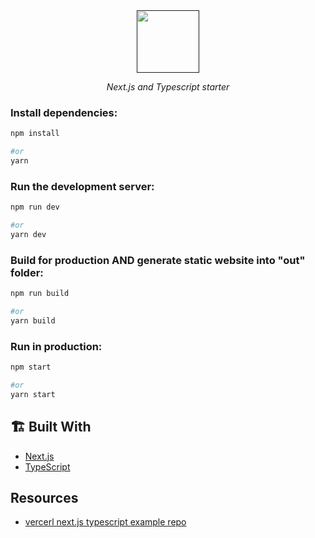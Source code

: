 <div align="center">
    <a href="">
    <img src="" alt="" height="100"/>
  </a>
    <p>
      <i>Next.js and Typescript starter</i>
    </p>
</div>

### Install dependencies:

```bash
npm install 

#or
yarn
```

### Run the development server:

```bash
npm run dev

#or
yarn dev
```

### Build for production AND generate static website into "out" folder:

```bash
npm run build

#or
yarn build
```

### Run in production:

```bash
npm start

#or 
yarn start
```

## 🏗️ Built With

- [Next.js](https://nextjs.org/)
- [TypeScript](typescriptlang.org)

## Resources

- [vercerl next.js typescript example repo](https://github.com/vercel/next.js/tree/canary/examples/with-typescript)
